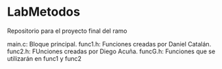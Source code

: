# LabMetodos
Repositorio para el proyecto final del ramo

main.c: Bloque principal.
func1.h: Funciones creadas por Daniel Catalán.
func2.h: FUnciones creadas por Diego Acuña.
funcG.h: Funciones que se utilizarán en func1 y func2
